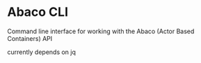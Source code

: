 # Abaco CLI

Command line interface for working with the Abaco (Actor Based Containers) API

currently depends on jq
